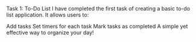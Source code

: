 Task 1: To-Do List
I have completed the first task of creating a basic to-do list application. It allows users to:

Add tasks
Set timers for each task
Mark tasks as completed
A simple yet effective way to organize your day!
